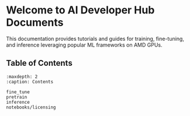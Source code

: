 # Welcome to AI Developer Hub Documents

This documentation provides tutorials and guides for training, fine-tuning, and inference leveraging popular ML frameworks on AMD GPUs.

## Table of Contents

```{toctree}
:maxdepth: 2
:caption: Contents

fine_tune
pretrain
inference
notebooks/licensing
